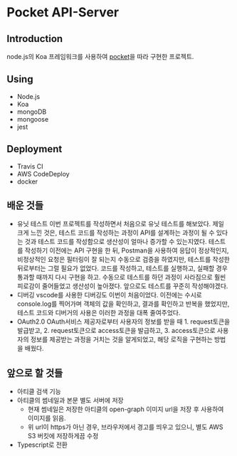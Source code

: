 # Pocket API-Server

## Introduction

node.js의 Koa 프레임워크를 사용하여 [pocket](https://app.getpocket.com/)을 따라 구현한 프로젝트.

## Using

- Node.js
- Koa
- mongoDB
- mongoose
- jest

## Deployment

- Travis CI
- AWS CodeDeploy
- docker

## 배운 것들

- 유닛 테스트
  이번 프로젝트를 작성하면서 처음으로 유닛 테스트를 해보았다. 제일 크게 느낀 것은, 테스트 코드를 작성하는 과정이 API를 설계하는 과정이 될 수 있다는 것과 테스트 코드를 작성함으로 생산성이 얼마나 증가할 수 있는지였다.
  테스트를 작성하기 이전에는 API 구현을 한 뒤, Postman을 사용하여 응답이 정상적인지, 비정상적인 요청은 필터링이 잘 되는지 수동으로 검증을 하였지만, 테스트를 작성한 뒤로부터는 그럴 필요가 없었다.
  코드를 작성하고, 테스트를 실행하고, 실패할 경우 통과할 때까지 다시 구현을 하고. 수동으로 테스트를 하던 과정이 사라짐으로 훨씬 피로감이 줄어들었고 생산성이 높아졌다.
  앞으로도 테스트를 꾸준히 작성해야겠다.
- 디버깅
  vscode를 사용한 디버깅도 이번이 처음이었다. 이전에는 수시로 console.log를 찍어가며 객체의 값을 확인하고, 결과를 확인하고 반복을 했었지만, 테스트 코드와 디버거의 사용은 이러한 과정을 대폭 줄여주었다.
- OAuth2.0
  OAuth서비스 제공자로부터 사용자의 정보를 받을 때 1. request토큰을 발급받고, 2. request토큰으로 access토큰을 발급하고, 3. access토큰으로 사용자의 정보를 제공받는 과정을 거치는 것을 알게되었고, 해당 로직을 구현하는 방법을 배웠다.

## 앞으로 할 것들

- 아티클 검색 기능
- 아티클의 썸네일과 본문 별도 서버에 저장
  - 현재 썸네일은 저장한 아티클의 open-graph 이미지 url을 저장 후 사용하여 이미지를 읽음.
  - 위 url이 https가 아닌 경우, 브라우저에서 경고를 띄우고 있으니, 별도 AWS S3 버킷에 저장하게끔 수정
- Typescript로 전환
